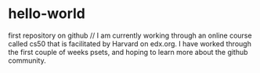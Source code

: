 # hello-world
first repository on github
// I am currently working through an online course called cs50 that is facilitated by Harvard on edx.org. I have worked through the first couple of weeks psets, and hoping to learn more about the github community. 


